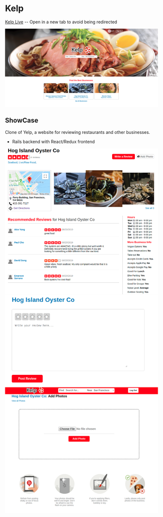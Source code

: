 # Kelp

[Kelp Live](https://kelpp.herokuapp.com/#/) -- Open in a new tab to avoid being redirected

<img src="./public/homepage_screenshot.png" />

## ShowCase

Clone of Yelp, a website for reviewing restaurants and other businesses.

* Rails backend with React/Redux frontend

<img src="./public/business_show_sc.png" />
<img src="./public/review_form_sc.png" />
<img src="./public/phto_upload_sc.png" />
